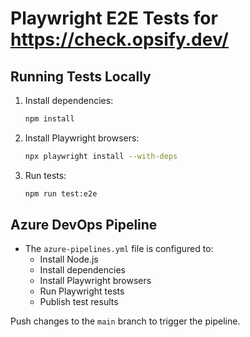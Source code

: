 # Playwright E2E Tests for https://check.opsify.dev/

## Running Tests Locally

1. Install dependencies:
   ```sh
   npm install
   ```
2. Install Playwright browsers:
   ```sh
   npx playwright install --with-deps
   ```
3. Run tests:
   ```sh
   npm run test:e2e
   ```

## Azure DevOps Pipeline

- The `azure-pipelines.yml` file is configured to:
  - Install Node.js
  - Install dependencies
  - Install Playwright browsers
  - Run Playwright tests
  - Publish test results

Push changes to the `main` branch to trigger the pipeline. 